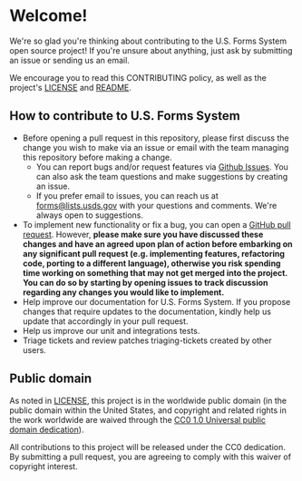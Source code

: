 # Welcome!

We're so glad you're thinking about contributing to the U.S. Forms System open source project! If you're unsure about anything, just ask by submitting an issue or sending us an email.

We encourage you to read this CONTRIBUTING policy, as well as the project's [LICENSE](LICENSE.md) and [README](README.md).

## How to contribute to U.S. Forms System

- Before opening a pull request in this repository, please first discuss the change you wish to make via an issue or email with the team managing this repository before making a change.
  - You can report bugs and/or request features via [Github Issues](https://github.com/usds/us-forms-system/issues). You can also ask the team questions and make suggestions by creating an issue. 
  - If you prefer email to issues, you can reach us at [forms@lists.usds.gov](mailto://forms@lists.usds.gov) with your questions and comments. We're always open to suggestions.
- To implement new functionality or fix a bug, you can open a [GitHub pull request](https://github.com/usds/us-forms-system/blob/master/.github/ISSUE_TEMPLATE/PULL_REQUEST_TEMPLATE.md). However, **please make sure you have discussed these changes and have an agreed upon plan of action before embarking on any significant pull request (e.g. implementing features, refactoring code, porting to a different language), otherwise you risk spending time working on something that may not get merged into the project. You can do so by starting by opening issues to track discussion regarding any changes you would like to implement.** 
- Help improve our documentation for U.S. Forms System. If you propose changes that require updates to the documentation, kindly help us update that accordingly in your pull request.
- Help us improve our unit and integrations tests.
- Triage tickets and review patches triaging-tickets created by other users.

## Public domain

As noted in [LICENSE](LICENSE.md), this project is in the worldwide public domain (in the public domain within the United States, and copyright and related rights in the work worldwide are waived through the [CC0 1.0 Universal public domain dedication](https://creativecommons.org/publicdomain/zero/1.0/)).

All contributions to this project will be released under the CC0 dedication. By submitting a pull request, you are agreeing to comply with this waiver of copyright interest.
